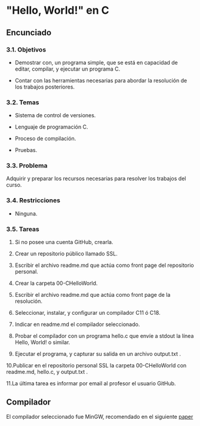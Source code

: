 # "Hello, World!" en C

## Encunciado

### 3.1. Objetivos

* Demostrar con, un programa simple, que se está en capacidad de editar,
compilar, y ejecutar un programa C.

* Contar con las herramientas necesarias para abordar la resolución de los
trabajos posteriores.

### 3.2. Temas

* Sistema de control de versiones.

* Lenguaje de programación C.

* Proceso de compilación.

* Pruebas.

### 3.3. Problema

Adquirir y preparar los recursos necesarias para resolver los trabajos del curso.

### 3.4. Restricciones

* Ninguna.

### 3.5. Tareas

1. Si no posee una cuenta GitHub, crearla.

2. Crear un repositorio público llamado SSL.

3. Escribir el archivo readme.md que actúa como front page del repositorio
personal.

4. Crear la carpeta 00-CHelloWorld.

5. Escribir el archivo readme.md que actúa como front page de la resolución.

6. Seleccionar, instalar, y configurar un compilador C11 ó C18.

7. Indicar en readme.md el compilador seleccionado.

8. Probar el compilador con un programa hello.c que envíe a stdout la línea
Hello, World! o similar.

9. Ejecutar el programa, y capturar su salida en un archivo output.txt .

10.Publicar en el repositorio personal SSL la carpeta 00-CHelloWorld con
readme.md, hello.c, y output.txt .

11.La última tarea es informar por email al profesor el usuario GitHub.


## Compilador

El compilador seleccionado fue MinGW, recomendado en el siguiente [paper](https://josemariasola.github.io/papers/Compiladores,%20Editores%20y%20Entornos%20de%20Desarrollo.pdf)
